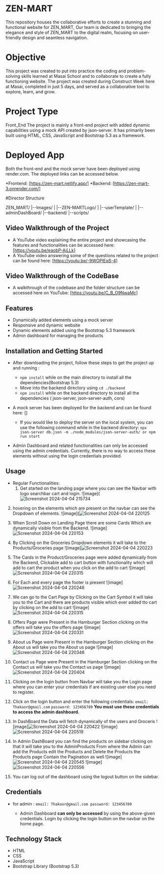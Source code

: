 # ZEN-MART
This repository houses the collaborative efforts to create a stunning and functional website for ZEN_MART, Our team is dedicated to bringing the elegance and style of ZEN_MART to the digital realm, focusing on user-friendly design and seamless navigation.

# Objective

This project was created to put into practice the coding and problem-solving skills learned at Masai School and to collaborate to create a fully functioning website. The project was created during Construct Week here at Masai, completed in just 5 days, and served as a collaborative tool to explore, learn, and grow.

# Project Type

Front_End The project is mainly a front-end project with added dynamic capabilities using a mock API created by json-server. It has primarily been built using HTML, CSS, JavaScript and Bootstrap 5.3 as a framework.

# Deployed App

Both the front-end and the mock server have been deployed using render.com. The deployed links can be accessed below.

*Frontend: [https://zen-mart.netlify.app/] *Backend: [https://zen-mart-3.onrender.com/]

#Director Structure

ZEN_MART/ |--Images/ | |--ZEN-MARTLogo/ | |--userTemplate/ | |--adminDashBoard/ |--backend/ |--scripts/

## Video Walkthrough of the Project

+ A YouTube video explaining the entire project and showcasing the features and functionalities can be accessed here: [https://youtu.be/eaobP-AiLLk]
+ A YouTube video answering some of the questions related to the project can be found here: [https://youtu.be/-9WOPlEqS-4]
 
## Video Walkthrough of the CodeBase

- A walkthrough of the codebase and the folder structure can be accessed here on YouTube: [https://youtu.be/C_B_O9NwaMc]

## Features

+ Dynamically added elements using a mock server
+ Responsive and dynamic website
+ Dynamic elements added using the Bootstrap 5.3 framework
+ Admin dashboard for managing the products
  
## Installation and Getting Started

+ After downloading the project, follow these steps to get the project up and running :
  + `npm install` while on the main directory to install all the dependencies(Bootstrap 5.3)
  + Move into the backend directory using `cd ./backend`
  + `npm install` while on the backend directory to install all the dependencies ( json-server, json-server-auth, cors)
    
+ A mock server has been deployed for the backend and can be found here: []
  * If you would like to deploy the server on the local system, you can use the following command while in the backend directory: `npx json-server db.json -m ./node_modules/json-server-auth/ or npm run start`

+ Admin Dashboard and related functionalities can only be accessed using the admin credentials. Currently, there is no way to access these elements without using the login credentials provided.

## Usage

+ Regular Functionalities:
  1. Get started on the landing page where you can see the Navbar with logo searchbar cart and login.
     ![image](![Screenshot 2024-04-04 215734](https://github.com/ThakoorRishwanth/ZEN-Mart/assets/154314786/1eb543e7-7881-4886-bcf7-76a52eb8c87e)

2. hovering on the elements which are present on the navbar can see the Dropdown of elements.
    ![image](![Screenshot 2024-04-04 220125](https://github.com/ThakoorRishwanth/ZEN-Mart/assets/154314786/2724b86e-3f34-4faf-b996-de0d1ab6dec4)

3. When Scroll Down on Landing Page there are some Cards Which are dynamically visible from the Backend.
 ![image]![Screenshot 2024-04-04 220153](https://github.com/ThakoorRishwanth/ZEN-Mart/assets/154314786/0550165a-f39b-4fdf-a6c6-4705d58eb1e5)

4. By Clicking on the Groceries Dropdown elements it will take to the Products/Groceries page
   ![image]![Screenshot 2024-04-04 220223](https://github.com/ThakoorRishwanth/ZEN-Mart/assets/154314786/55d99497-3b5a-45de-ac93-aa95bdb7c6a7)

5. The Cards in the Product/Groceries page were added dynamically from the Backend, Clickable add to cart button with functionality which will add to cart the product when you click on the add to cart
 ![image]![Screenshot 2024-04-04 220315](https://github.com/ThakoorRishwanth/ZEN-Mart/assets/154314786/53276bc4-5c62-4d62-8991-c20b3f951ce5)

6. For Each and every page the footer is present
![image]![Screenshot 2024-04-04 220246](https://github.com/ThakoorRishwanth/ZEN-Mart/assets/154314786/efdae150-47a9-43e7-989c-5f47050ea891)

7. We can go to the Cart Page by Clicking on the Cart Symbol it will take you to the Cart and there are products visible which ever added tto cart by clicking on the add to cart
   ![image]![Screenshot 2024-04-04 220315](https://github.com/ThakoorRishwanth/ZEN-Mart/assets/154314786/039628c3-ea6f-4f58-95ba-6637a3a9e1a2)

8. Offers Page were Present in the Hamburger Section clicking on the offers will take you the offers page
   ![image]![Screenshot 2024-04-04 220331](https://github.com/ThakoorRishwanth/ZEN-Mart/assets/154314786/66a13a02-e411-424b-ba08-755d6231397b)

9.  About us Page were Present in the Hamburger Section clicking on the About us will take you the About us page
    ![image]![Screenshot 2024-04-04 220346](https://github.com/ThakoorRishwanth/ZEN-Mart/assets/154314786/a33d9f9f-0b79-42e4-bb73-965efdae02da)

10. Contact us Page were Present in the Hamburger Section clicking on the Contact us will take you the Contact us page
    ![image]![Screenshot 2024-04-04 220404](https://github.com/ThakoorRishwanth/ZEN-Mart/assets/154314786/14bc4c04-0a87-47dd-ae1a-9a87e77aafd3)

11. Clicking on the login button from Navbar will take you the Login page where you can enter your credentials if are existing user else you need to register.
12. Click on the login button and enter the following credentials: `email: Thakoor@gmail.com` `password: 123456789` **You must use these credentials to access the admin dashboard.**
13. In DashBoard the Data will fetch dynamically of the users and Groceris
    ![image]![Screenshot 2024-04-04 220422](https://github.com/ThakoorRishwanth/ZEN-Mart/assets/154314786/b488f639-82e6-4898-85df-4c9a08de13c8)
    ![image]![Screenshot 2024-04-04 220519](https://github.com/ThakoorRishwanth/ZEN-Mart/assets/154314786/0952b595-d903-4418-9fa0-9d6ec94fb61d)

14. In Admin DashBoard you can find the products on sidebar clicking on that it will take you to the AdminProducts From where the Admin can add the Products edit the Products and Delete the Products the Products page Contain the Pagination as well
    ![image]![Screenshot 2024-04-04 220545](https://github.com/ThakoorRishwanth/ZEN-Mart/assets/154314786/4eaa42e6-c736-466a-8e24-a29af92f37bd)
    ![image]![Screenshot 2024-04-04 220556](https://github.com/ThakoorRishwanth/ZEN-Mart/assets/154314786/314c24aa-0bb8-453e-b577-3f028539326e)

15.  You can log out of the dashboard using the logout button on the sidebar.

## Credentials

- for admin :
   `email: Thakoor@gmail.com
    password: 123456789`

	- Admin Dashboard **can only be accessed** by using the above-given credentials. Login by clicking the login button on the navbar on the home page.

 ## Technology Stack

- HTML
- CSS
- JavaScript
- Bootstrap Library (Bootstrap 5.3)






